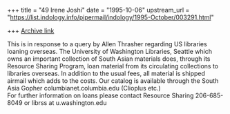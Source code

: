 +++
title = "49 Irene Joshi"
date = "1995-10-06"
upstream_url = "https://list.indology.info/pipermail/indology/1995-October/003291.html"

+++
[Archive link](https://list.indology.info/pipermail/indology/1995-October/003291.html)

This is in response to a query by Allen Thrasher regarding US libraries 
loaning overseas.
The University of Washington Libraries, Seattle which owns an important 
collection of South Asian materials does, through its Resource Sharing 
Program, loan material from its circulating collections to 
libraries overseas.  In addition to the usual fees, all material is 
shipped airmail which adds to the costs.
Our catalog is available through the South Asia Gopher
columbianet.columbia.edu  (Clioplus etc.)  
For further information on loans please contact Resource Sharing
206-685-8049 or librss at u.washington.edu





